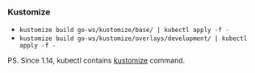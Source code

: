 ### Kustomize
* `kustomize build go-ws/kustomize/base/ | kubectl apply -f -`
* `kustomize build go-ws/kustomize/overlays/development/ | kubectl apply -f -`

PS. Since 1.14, kubectl contains [kustomize](https://kubernetes.io/docs/concepts/overview/object-management-kubectl/kustomization/) command. 